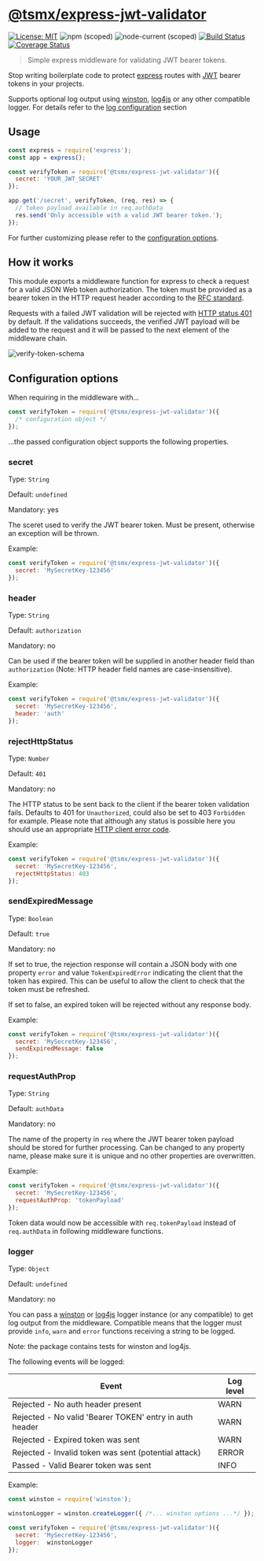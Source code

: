 # [**@tsmx/express-jwt-validator**](https://github.com/tsmx/express-jwt-validator)

[![License: MIT](https://img.shields.io/badge/License-MIT-blue.svg)](https://opensource.org/licenses/MIT)
![npm (scoped)](https://img.shields.io/npm/v/@tsmx/express-jwt-validator)
![node-current (scoped)](https://img.shields.io/node/v/@tsmx/express-jwt-validator)
[![Build Status](https://img.shields.io/github/workflow/status/tsmx/express-jwt-validator/git-ci-build)](https://img.shields.io/github/workflow/status/tsmx/express-jwt-validator/git-ci-build)
[![Coverage Status](https://coveralls.io/repos/github/tsmx/express-jwt-validator/badge.svg?branch=master)](https://coveralls.io/github/tsmx/express-jwt-validator?branch=master)

> Simple express middleware for validating JWT bearer tokens. 

Stop writing boilerplate code to protect [express](https://www.npmjs.com/package/express) routes with [JWT](https://www.npmjs.com/package/jsonwebtoken) bearer tokens in your projects.

Supports optional log output using [winston](https://www.npmjs.com/package/winston), [log4js](https://www.npmjs.com/package/log4js) or any other compatible logger. For details refer to the [log configuration](#logger) section

## Usage

```js
const express = require('express');
const app = express();

const verifyToken = require('@tsmx/express-jwt-validator')({ 
  secret: 'YOUR_JWT_SECRET' 
});

app.get('/secret', verifyToken, (req, res) => {
  // token payload available in req.authData
  res.send('Only accessible with a valid JWT bearer token.');
});
```

For further customizing please refer to the [configuration options](#configuration-options).

## How it works

This module exports a middleware function for express to check a request for a valid JSON Web token authorization. The token must be provided as a bearer token in the HTTP request header according to the [RFC standard](https://datatracker.ietf.org/doc/html/rfc6750#section-2.1).

Requests with a failed JWT validation will be rejected with [HTTP status 401](https://developer.mozilla.org/en-US/docs/Web/HTTP/Status/401) by default. If the validations succeeds, the verified JWT payload will be added to the request and it will be passed to the next element of the middleware chain.

![verify-token-schema](https://tsmx.net/wp-content/uploads/2022/04/verify-token-schema.png)

## Configuration options

When requiring in the middleware with...

```js
const verifyToken = require('@tsmx/express-jwt-validator')({ 
  /* configuration object */ 
});
```

...the passed configuration object supports the following properties.

### secret

Type: `String`

Default: `undefined`

Mandatory: yes

The sceret used to verify the JWT bearer token. Must be present, otherwise an exception will be thrown.

Example:

```js
const verifyToken = require('@tsmx/express-jwt-validator')({ 
  secret: 'MySecretKey-123456' 
});
```

### header

Type: `String`

Default: `authorization`

Mandatory: no

Can be used if the bearer token will be supplied in another header field than `authorization` (Note: HTTP header field names are case-insensitive).

Example: 

```js
const verifyToken = require('@tsmx/express-jwt-validator')({ 
  secret: 'MySecretKey-123456', 
  header: 'auth' 
});
```

### rejectHttpStatus

Type: `Number`

Default: `401`

Mandatory: no

The HTTP status to be sent back to the client if the bearer token validation fails. Defaults to 401 for `Unauthorized`, could also be set to 403 `Forbidden` for example. Please note that although any status is possible here you should use an appropriate [HTTP client error code](https://developer.mozilla.org/en-US/docs/Web/HTTP/Status#client_error_responses).

Example: 

```js
const verifyToken = require('@tsmx/express-jwt-validator')({ 
  secret: 'MySecretKey-123456',
  rejectHttpStatus: 403 
});
```

### sendExpiredMessage

Type: `Boolean`

Default: `true`

Mandatory: no

If set to true, the rejection response will contain a JSON body with one property `error` and value `TokenExpiredError` indicating the client that the token has expired. This can be useful to allow the client to check that the token must be refreshed.

If set to false, an expired token will be rejected without any response body.

Example: 

```js
const verifyToken = require('@tsmx/express-jwt-validator')({ 
  secret: 'MySecretKey-123456', 
  sendExpiredMessage: false 
});
```

### requestAuthProp

Type: `String`

Default: `authData`

Mandatory: no

The name of the property in `req` where the JWT bearer token payload should be stored for further processing. Can be changed to any property name, please make sure it is unique and no other properties are overwritten.

Example: 

```js
const verifyToken = require('@tsmx/express-jwt-validator')({ 
  secret: 'MySecretKey-123456', 
  requestAuthProp: 'tokenPayload' 
});
```

Token data would now be accessible with `req.tokenPayload` instead of `req.authData` in following middleware functions. 

### logger

Type: `Object`

Default: `undefined`

Mandatory: no

You can pass a [winston](https://www.npmjs.com/package/winston) or [log4js](https://www.npmjs.com/package/log4js) logger instance (or any compatible) to get log output from the middleware. Compatible means that the logger must provide `info`, `warn` and `error` functions receiving a string to be logged.

Note: the package contains tests for winston and log4js.

The following events will be logged:

| Event | Log level |
|-------|-----------|
| Rejected - No auth header present | WARN |
| Rejected - No valid 'Bearer TOKEN' entry in auth header | WARN |
| Rejected - Expired token was sent | WARN |
| Rejected - Invalid token was sent (potential attack) | ERROR |
| Passed - Valid Bearer token was sent | INFO | 

Example:

```js
const winston = require('winston');

winstonLogger = winston.createLogger({ /*... winston options ...*/ });

const verifyToken = require('@tsmx/express-jwt-validator')({ 
  secret: 'MySecretKey-123456', 
  logger:  winstonLogger
});
```